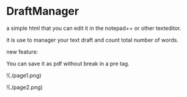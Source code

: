 # DraftManager

a simple html that you can edit it in the notepad++ or other texteditor.

it is use to manager your text draft and count total number of words.

new feature:

You can save it as pdf without break in a pre tag.

!(./page1.png)

!(./page2.png)
